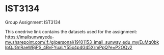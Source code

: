 # IST3134
Group Assignment IST3134

This onedrive link contains the datasets used for the assignment:
https://imailsunwayedu-my.sharepoint.com/:f:/g/personal/19101153_imail_sunway_edu_my/EuMq0bkIpQJGnRaeWBjPS_4BvFYuaLY55x4p4G45XrmPpQ?e=P2OQv2
